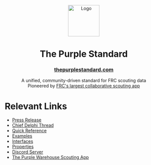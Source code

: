 <p align="center">
  <a href="https://thepurplestandard.org/" target="_blank" rel="noopener noreferrer">
    <img src="https://thepurplewarehouse.com/img/landing/logo-circle.png" width="100" alt="Logo">
  </a>
</p>

<h1 align="center">The Purple Standard</h1>
<h3 align="center"><a href="https://thepurplestandard.com/">thepurplestandard.com</a></h3>

<p align="center">A unified, community-driven standard for FRC scouting data<br>Pioneered by <a href="https://thepurplewarehouse.com">FRC's largest collaborative scouting app</a></p>

# Relevant Links
- [Press Release](https://thepurplewarehouse.com/tps-press-release.pdf)
- [Chief Delphi Thread](https://www.chiefdelphi.com/t/the-purple-standard-a-unified-and-community-driven-standard-for-frc-scouting-data/449394)
- [Quick Reference](/reference.md)
- [Examples](/examples)
- [Interfaces](/interfaces)
- [Properties](/properties)
- [Discord Server](https://thepurplewarehouse.com/discord)
- [The Purple Warehouse Scouting App](https://thepurplewarehouse.com)